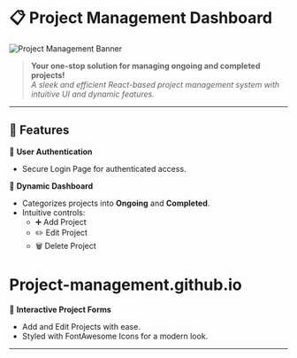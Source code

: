 # 📋 **Project Management Dashboard**  

![Project Management Banner](https://startinfinity.s3.us-east-2.amazonaws.com/production/blog/post/5/main/1SvzKctRCi8bwB0QPdOZkBP0pRhsOqZpl0wjs6y0.png)

> **Your one-stop solution for managing ongoing and completed projects!**  
> _A sleek and efficient React-based project management system with intuitive UI and dynamic features._

---

## 🚀 **Features**

🌟 **User Authentication**  
- Secure Login Page for authenticated access.

🌟 **Dynamic Dashboard**  
- Categorizes projects into **Ongoing** and **Completed**.  
- Intuitive controls:  
  - ➕ Add Project  
  - ✏️ Edit Project  
  - 🗑️ Delete Project  
# Project-management.github.io

🌟 **Interactive Project Forms**  
- Add and Edit Projects with ease.  
- Styled with FontAwesome Icons for a modern look.

---
